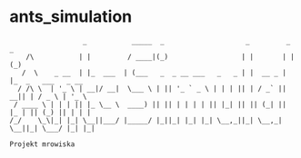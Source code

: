 # ants_simulation
                      _           _____  _                    _         _    _               
        /\           | |         / ____|(_)                  | |       | |  (_)              
       /  \    _ __  | |_  ___  | (___   _  _ __ ___   _   _ | |  __ _ | |_  _   ___   _ __  
      / /\ \  | '_ \ | __|/ __|  \___ \ | || '_ ` _ \ | | | || | / _` || __|| | / _ \ | '_ \ 
     / ____ \ | | | || |_ \__ \  ____) || || | | | | || |_| || || (_| || |_ | || (_) || | | |
    /_/    \_\|_| |_| \__||___/ |_____/ |_||_| |_| |_| \__,_||_| \__,_| \__||_| \___/ |_| |_|
    
    Projekt mrowiska

